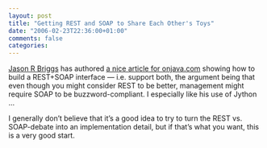 ```yaml
---
layout: post
title: "Getting REST and SOAP to Share Each Other's Toys"
date: "2006-02-23T22:36:00+01:00"
comments: false
categories: 
---
```


<p><a href="http://jasonrbriggs.blogspot.com/">Jason R Briggs</a> has authored <a href="http://www.onjava.com/pub/a/onjava/2006/02/15/jython-soap-interface-to-rest.html">a nice article for onjava.com</a> showing how to build a REST+SOAP interface &#8212; i.e. support both, the argument being that even though you might consider REST to be better, management might require SOAP to be buzzword-compliant. I especially like his use of Jython &#8230;</p>

<p>I generally don&#8217;t believe that it&#8217;s a good idea to try to turn the REST vs. SOAP-debate into an implementation detail, but if that&#8217;s what you want, this is a very good start.</p>


